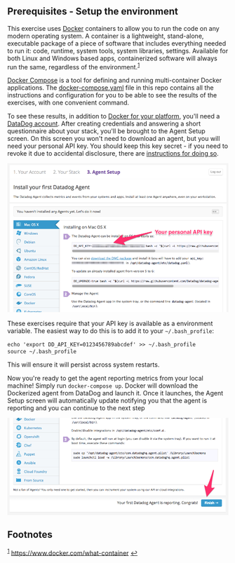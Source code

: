 ## Prerequisites - Setup the environment

This exercise uses [Docker](https://www.docker.com/) containers to allow you to run the code on any modern operating system. A container is a lightweight, stand-alone, executable package of a piece of software that includes everything needed to run it: code, runtime, system tools, system libraries, settings. Available for both Linux and Windows based apps, containerized software will always run the same, regardless of the environment.<sup id="a1">[1](#f1)</sup>

[Docker Compose](https://docs.docker.com/compose/) is a tool for defining and running multi-container Docker applications. The [docker-compose.yaml](docker-compose.yaml) file in this repo contains all the instructions and configuration for you to be able to see the results of the exercises, with one convenient command.

To see these results, in addition to [Docker for your platform](https://store.docker.com/search?type=edition&offering=community), you'll need a [DataDog account](https://app.datadoghq.com/signup). After creating credentials and answering a short questionnaire about your stack, you'll be brought to the Agent Setup screen. On this screen you won't need to download an agent, but you will need your personal API key. You should keep this key secret - if you need to revoke it due to accidental disclosure, there are [instructions for doing so](https://help.datadoghq.com/hc/en-us/articles/210267806-How-do-I-reset-my-Datadog-API-keys-).

![API key screenshot](./images/api_key.png)

These exercises require that your API key is available as a environment variable. The easiest way to do this is to add it to your `~/.bash_profile`:

```
echo 'export DD_API_KEY=0123456789abcdef' >> ~/.bash_profile
source ~/.bash_profile
```

This will ensure it will persist across system restarts.

Now you're ready to get the agent reporting metrics from your local machine! Simply run `docker-compose up`. Docker will download the Dockerized agent from DataDog and launch it. Once it launches, the Agent Setup screen will automatically update notifying you that the agent is reporting and you can continue to the next step

![API key screenshot](./images/agent_reporting.png)



## Footnotes

<sup id="a1">[1](#f1)</sup> https://www.docker.com/what-container [↩](#a1)
